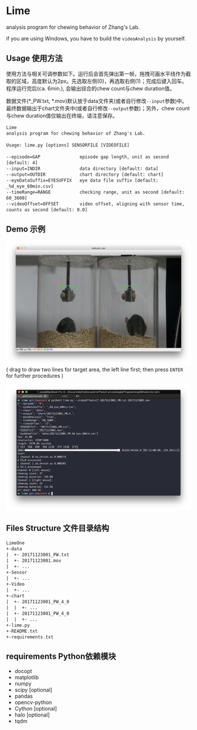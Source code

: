 # Lime
analysis program for chewing behavior of Zhang's Lab.

if you are using Windows, you have to build the ```videoAnalysis``` by yourself.

## Usage 使用方法

使用方法与相关可调参数如下。运行后会首先弹出第一帧，拖拽可画水平线作为截取的区域，高度默认为2px。先选取左侧(0)，再选取右侧(1)；完成后键入回车。程序运行完后(ca. 6min.), 会输出综合的chew count与chew duration值。

数据文件(\*\_PW.txt, \*.mov)默认放于data文件夹(或者自行修改```--input```参数)中。最终数据输出于chart文件夹中(或者自行修改```--output```参数)；另外，chew count与chew duration值仅输出在终端，请注意保存。

```
Lime
analysis program for chewing behavior of Zhang's Lab.

Usage: lime.py [options] SENSORFILE [VIDEOFILE]

--episode=GAP               episode gap length, unit as second [default: 4]
--input=INDIR               data directory [default: data]
--output=OUTDIR             chart directory [default: chart]
--eyeDataSuffix=EYESUFFIX   eye data file suffix [default: _%d_eye_60min.csv]
--timeRange=RANGE           checking range, unit as second [default: 60_3600]
--videoOffset=OFFSET        video offset, aligning with sensor time, counts as second [default: 0.0]
```

## Demo 示例

![demo](demo/screenshot-selection.png)
( drag to draw two lines for target area, the left line first; then press ```ENTER``` for further procedures )

![demo](demo/screenshot.png)

## Files Structure 文件目录结构

```
LimeOne
+-data
|  +- 20171123001_PW.txt
|  +- 20171123001.mov
|  +- ...
+-Sensor
|  +- ...
+-Video
|  +- ...
+-chart
|  +- 20171123001_PW_4_0
|  |  +- ...
|  +- 20171123001_PW_4_0
|  |  +- ...
+-lime.py
+-README.txt
+-requirements.txt
```

## requirements Python依赖模块

- docopt
- matplotlib
- numpy
- scipy [optional]
- pandas
- opencv-python
- Cython [optional]
- halo [optional]
- tqdm
